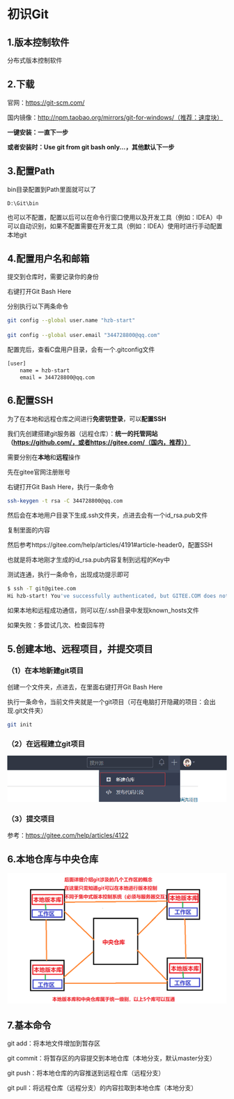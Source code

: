 # 初识Git

## 1.版本控制软件

分布式版本控制软件

## 2.下载

官网：https://git-scm.com/

国内镜像：http://npm.taobao.org/mirrors/git-for-windows/（推荐：速度块）

**一键安装：一直下一步**

**或者安装时：Use git from git bash only...，其他默认下一步**

## 3.配置Path

bin目录配置到Path里面就可以了

```
D:\Git\bin
```

也可以不配置，配置以后可以在命令行窗口使用以及开发工具（例如：IDEA）中可以自动识别，如果不配置需要在开发工具（例如：IDEA）使用时进行手动配置本地git

## 4.配置用户名和邮箱

提交到仓库时，需要记录你的身份

右键打开Git Bash Here

分别执行以下两条命令

```bash
git config --global user.name "hzb-start"

git config --global user.email "344728800@qq.com"
```

配置完后，查看C盘用户目录，会有一个.gitconfig文件

```
[user]
	name = hzb-start
	email = 344728800@qq.com
```

## 6.配置SSH

为了在本地和远程仓库之间进行**免密钥登录**，可以**配置SSH**

我们先创建搭建git服务器（远程仓库）：**统一的托管网站（https://github.com/，或者https://gitee.com/（国内，推荐））**

需要分别在**本地**和**远程**操作

先在gitee官网注册账号

右键打开Git Bash Here，执行一条命令

```bash
ssh-keygen -t rsa -C 344728800@qq.com 
```

然后会在本地用户目录下生成.ssh文件夹，点进去会有一个id_rsa.pub文件

复制里面的内容

然后参考https://gitee.com/help/articles/4191#article-header0，配置SSH

也就是将本地刚才生成的id_rsa.pub内容复制到远程的Key中

测试连通，执行一条命令，出现成功提示即可

```bash
$ ssh -T git@gitee.com
Hi hzb-start! You've successfully authenticated, but GITEE.COM does not provide shell access.
```

如果本地和远程成功通信，则可以在/.ssh目录中发现known_hosts文件

如果失败：多尝试几次、检查回车符

## 5.创建本地、远程项目，并提交项目

### （1）在本地新建git项目

创建一个文件夹，点进去，在里面右键打开Git Bash Here

执行一条命令，当前文件夹就是一个git项目（可在电脑打开隐藏的项目：会出现.git文件夹）

```bash
git init
```

### （2）在远程建立git项目

![](images/远程创建仓库.png)

### （3）提交项目

参考：https://gitee.com/help/articles/4122

## 6.本地仓库与中央仓库

![](images/本地仓库与中央仓库.png)

## 7.基本命令

git add：将本地文件增加到暂存区

git commit：将暂存区的内容提交到本地仓库（本地分支，默认master分支）

git push：将本地仓库的内容推送到远程仓库（远程分支）

git pull：将远程仓库（远程分支）的内容拉取到本地仓库（本地分支）

